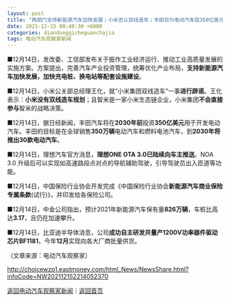 ```yaml
---
layout: post
title: "两部门支持新能源汽车加快发展；小米否认双线造车；丰田将为电动汽车投350亿美元"
date: 2021-12-15 08:49:30 +0800
categories: diandongqicheguanchajia
tags: 电动汽车观察家新闻
---
```

<p><strong>■</strong>12月14日，发改委、工信部发布关于振作工业经济运行、推动工业高质量发展的实施方案。方案提出，完善汽车产业投资管理，统筹优化产业布局，<strong>支持新能源汽车加快发展，加快充电桩、换电站等配套设施建设</strong>。</p>
 <p><strong>■</strong>12月14日，小米公关部总经理王化，就“小米集团双线造车”一事<strong>进行辟谣</strong>。王化表示：<strong>小米没有双线造车规划</strong>；且智米是一家小米生态链企业，小米集团<strong>不会直接参与</strong>智米的战略决策。</p>
 <p><strong>■</strong>12月14日，据日经新闻，丰田汽车将在<strong>2030年前</strong>投资<strong>350亿美元</strong>用于开发电动汽车。丰田的目标是在全球销售<strong>350万辆</strong>电动汽车和燃料电池汽车，到<strong>2030年将推出30款电动汽车</strong>。</p>
 <p><strong>■</strong>12月14日，理想汽车官方消息，<strong>理想ONE OTA 3.0已陆续向车主推送</strong>。NOA 3.0 升级后可以实现如高速路段点对点的导航辅助驾驶，引导驾驶员出入匝道等功能。</p>
 <p><strong>■</strong>12月14日，中国保险行业协会开发完成《中国保险行业协会<strong>新能源汽车商业保险专属条款</strong>(试行)》，并印发给各保险公司。</p>
 <p><strong>■</strong>12月14日，中金公司指出，预计2021年新能源汽车保有量<strong>826万辆</strong>，车桩比高达<strong>3.17</strong>，且仍在加速攀升。</p>
 <p><strong>■</strong>12月14日，比亚迪半导体消息，公司<strong>成功自主研发并量产1200V功率器件驱动芯片BF1181</strong>，今年<strong>12月</strong>实现向各大厂商批量供货。</p>
 <p></p><p class="em_media">（文章来源：电动汽车观察家）</p>

<http://choicewzp1.eastmoney.com/html_News/NewsShare.html?infoCode=NW202112152214052370>

[返回电动汽车观察家新闻](//finews.withounder.com/category/diandongqicheguanchajia.html)｜[返回首页](//finews.withounder.com/)
